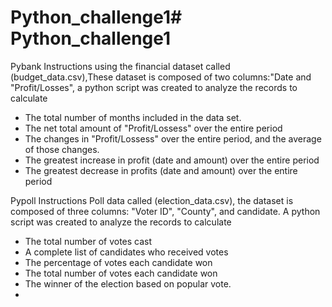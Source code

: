 # Python_challenge1# Python_challenge1
Pybank Instructions
using the financial dataset called (budget_data.csv),These dataset is composed of two columns:"Date and "Profit/Losses", a python script was created to analyze the records to calculate
- The total number of months included in the data set.
- The net total amount of "Profit/Lossess" over the entire period
- The changes in "Profit/Lossess" over the entire period, and the average of those changes.
- The greatest increase in profit (date and amount) over the entire period
- The greatest decrease in profits (date and amount) over the entire period

Pypoll Instructions
Poll data called (election_data.csv), the dataset is composed of three columns: "Voter ID", "County", and candidate.
A python script was created to analyze the records to calculate
- The total number of votes cast
- A complete list of candidates who received votes
- The percentage of votes each candidate won
- The total number of votes each candidate won
- The winner of the election based on popular vote.
- 
